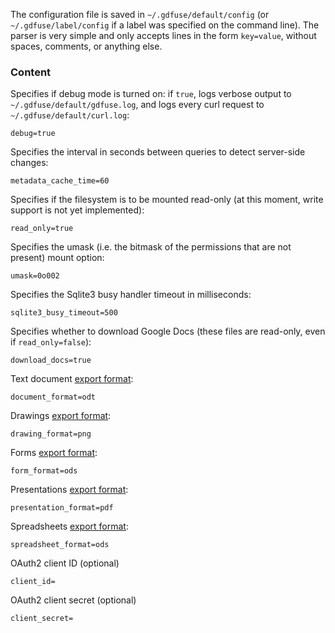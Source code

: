 The configuration file is saved in `~/.gdfuse/default/config` (or `~/.gdfuse/label/config` if a label was specified on the command line). The parser is very simple and only accepts lines in the form `key=value`, without spaces, comments, or anything else.

### Content

Specifies if debug mode is turned on: if `true`, logs verbose output to `~/.gdfuse/default/gdfuse.log`, and logs every curl request to `~/.gdfuse/default/curl.log`:

    debug=true

Specifies the interval in seconds between queries to detect server-side changes:

    metadata_cache_time=60

Specifies if the filesystem is to be mounted read-only (at this moment, write support is not yet implemented):

    read_only=true

Specifies the umask (i.e. the bitmask of  the  permissions  that  are  not present) mount option:

    umask=0o002

Specifies the Sqlite3 busy handler timeout in milliseconds:

    sqlite3_busy_timeout=500

Specifies whether to download Google Docs (these files are read-only, even if `read_only=false`):

    download_docs=true

Text document [export format](https://developers.google.com/google-apps/documents-list/#valid_download_formats_for_text_documents):

    document_format=odt
    
Drawings [export format](https://developers.google.com/google-apps/documents-list/#valid_download_formats_for_drawings):

    drawing_format=png

Forms [export format](https://developers.google.com/google-apps/documents-list/#valid_formats_for_spreadsheets):

    form_format=ods

Presentations [export format](https://developers.google.com/google-apps/documents-list/#valid_formats_for_presentations):

    presentation_format=pdf

Spreadsheets [export format](https://developers.google.com/google-apps/documents-list/#valid_formats_for_spreadsheets):

    spreadsheet_format=ods

OAuth2 client ID (optional)

    client_id=

OAuth2 client secret (optional)

    client_secret=


